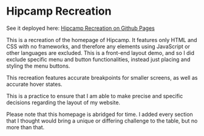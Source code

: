 # Hipcamp  Recreation

See it deployed here: [Hipcamp Recreation on Github Pages](https://meljadyn.github.io/pixel-perfect-hipcamp/)

This is a recreation of the homepage of Hipcamp. It features only HTML and CSS with no frameworks, and therefore any elements using JavaScript or other languages are excluded. This is a front-end layout demo, and so I did exclude specific menu and button functionalities, instead just placing and styling the menu buttons.

This recreation features accurate breakpoints for smaller screens, as well as accurate hover states. 

This is a practice to ensure that I am able to make precise and specific decisions regarding the layout of my website.

Please note that this homepage is abridged for time. I added every section that I thought would bring a unique or differing challenge to the table, but no more than that.
